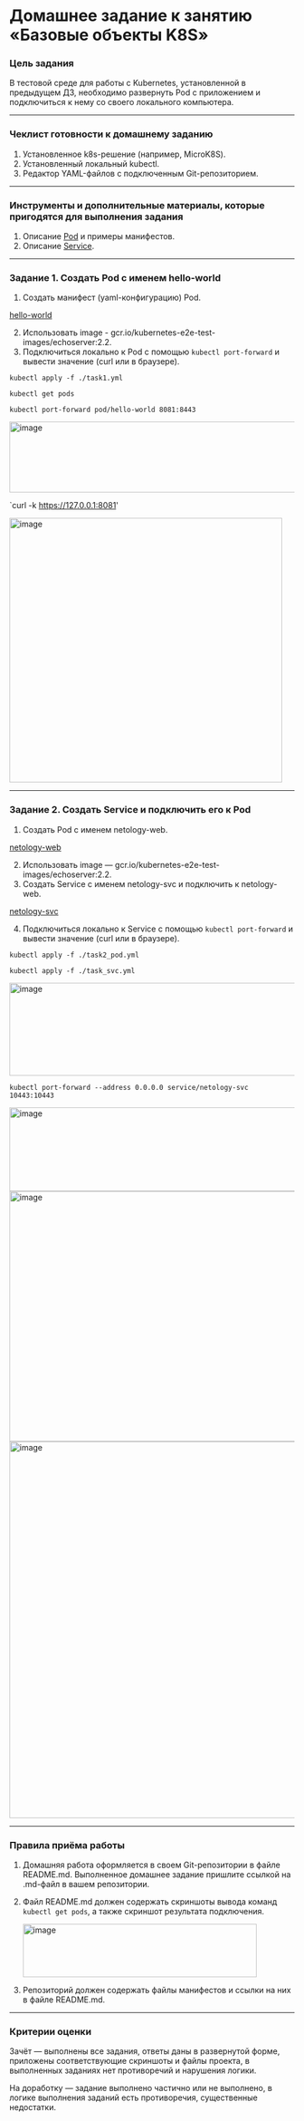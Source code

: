 # Домашнее задание к занятию «Базовые объекты K8S»

### Цель задания

В тестовой среде для работы с Kubernetes, установленной в предыдущем ДЗ, необходимо развернуть Pod с приложением и подключиться к нему со своего локального компьютера. 

------

### Чеклист готовности к домашнему заданию

1. Установленное k8s-решение (например, MicroK8S).
2. Установленный локальный kubectl.
3. Редактор YAML-файлов с подключенным Git-репозиторием.

------

### Инструменты и дополнительные материалы, которые пригодятся для выполнения задания

1. Описание [Pod](https://kubernetes.io/docs/concepts/workloads/pods/) и примеры манифестов.
2. Описание [Service](https://kubernetes.io/docs/concepts/services-networking/service/).

------

### Задание 1. Создать Pod с именем hello-world

1. Создать манифест (yaml-конфигурацию) Pod.

[hello-world](task1.yml)

2. Использовать image - gcr.io/kubernetes-e2e-test-images/echoserver:2.2.
3. Подключиться локально к Pod с помощью `kubectl port-forward` и вывести значение (curl или в браузере).

`kubectl apply -f ./task1.yml`

`kubectl get pods`

`kubectl port-forward pod/hello-world 8081:8443`

<img width="695" height="125" alt="image" src="https://github.com/user-attachments/assets/e4253925-6472-4d49-a23d-ac8ac0df8248" />



`curl -k https://127.0.0.1:8081'

<img width="482" height="467" alt="image" src="https://github.com/user-attachments/assets/b0b3e293-4f4d-4a9c-ad59-7288969567e1" />


------

### Задание 2. Создать Service и подключить его к Pod

1. Создать Pod с именем netology-web.

[netology-web](task2_pod.yml)

2. Использовать image — gcr.io/kubernetes-e2e-test-images/echoserver:2.2.
3. Создать Service с именем netology-svc и подключить к netology-web.

[netology-svc](task2_svc.yml)

4. Подключиться локально к Service с помощью `kubectl port-forward` и вывести значение (curl или в браузере).

   
`kubectl apply -f ./task2_pod.yml`

`kubectl apply -f ./task_svc.yml`

<img width="622" height="164" alt="image" src="https://github.com/user-attachments/assets/9733d664-ae5f-45ac-b29c-3fec33738f45" />


`kubectl port-forward --address 0.0.0.0 service/netology-svc 10443:10443`

<img width="736" height="148" alt="image" src="https://github.com/user-attachments/assets/f442c956-ad1e-4b24-8aac-b5b7574decfa" />


<img width="570" height="442" alt="image" src="https://github.com/user-attachments/assets/137735ac-36c3-4319-9c72-70f6dfb966c0" />


<img width="690" height="665" alt="image" src="https://github.com/user-attachments/assets/6ae37c0b-9030-4d8a-964c-5c272e7d88f7" />


------

### Правила приёма работы

1. Домашняя работа оформляется в своем Git-репозитории в файле README.md. Выполненное домашнее задание пришлите ссылкой на .md-файл в вашем репозитории.
2. Файл README.md должен содержать скриншоты вывода команд `kubectl get pods`, а также скриншот результата подключения.

   <img width="413" height="94" alt="image" src="https://github.com/user-attachments/assets/4bdd3c54-2588-4fba-81cf-090fe19aee2f" />

4. Репозиторий должен содержать файлы манифестов и ссылки на них в файле README.md.

------

### Критерии оценки
Зачёт — выполнены все задания, ответы даны в развернутой форме, приложены соответствующие скриншоты и файлы проекта, в выполненных заданиях нет противоречий и нарушения логики.

На доработку — задание выполнено частично или не выполнено, в логике выполнения заданий есть противоречия, существенные недостатки.
